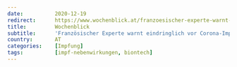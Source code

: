 ```yaml
---
date:          2020-12-19
redirect:      https://www.wochenblick.at/franzoesischer-experte-warnt-eindringlich-vor-corona-impfung-von-pfizer/
title:         Wochenblick
subtitle:      'Französischer Experte warnt eindringlich vor Corona-Impfung von Pfizer!'
country:       AT
categories:    [Impfung]
tags:          [impf-nebenwirkungen, biontech]
---
```

